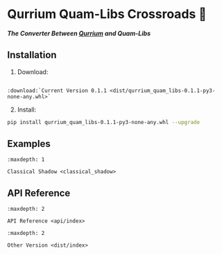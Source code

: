 # Qurrium Quam-Libs Crossroads 🚏

**_The Converter Between [Qurrium](https://docs.qurrium.org) and Quam-Libs_**

## Installation

1. Download:

```{eval-rst}

:download:`Current Version 0.1.1 <dist/qurrium_quam_libs-0.1.1-py3-none-any.whl>`
```

2. Install:

```bash
pip install qurrium_quam_libs-0.1.1-py3-none-any.whl --upgrade
```

## Examples

```{toctree}
:maxdepth: 1

Classical Shadow <classical_shadow>

```

## API Reference

```{toctree}
:maxdepth: 2

API Reference <api/index>

```

```{toctree}
:maxdepth: 2

Other Version <dist/index>
```
